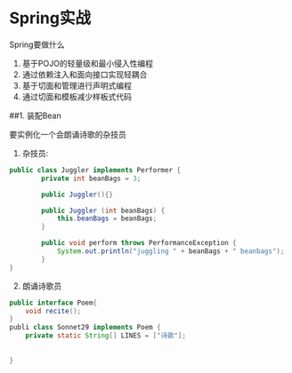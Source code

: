 # Spring实战

Spring要做什么

1. 基于POJO的轻量级和最小侵入性编程
2. 通过依赖注入和面向接口实现轻耦合
3. 基于切面和管理进行声明式编程
4. 通过切面和模板减少样板式代码

##1. 装配Bean

要实例化一个会朗诵诗歌的杂技员

1.  杂技员:
```java
public class Juggler implements Performer {
        private int beanBags = 3;

        public Juggler(){}

        public Juggler (int beanBags) {
            this.beanBags = beanBags;
        }

        public void perform throws PerformanceException {
            System.out.println("juggling " + beanBags + " beanbags");
        }
}
```

2.  朗诵诗歌员
```java
public interface Poem{
    void recite();
}
publi class Sonnet29 implements Poem {
    private static String[] LINES = ["诗歌"];
    
    
}
```